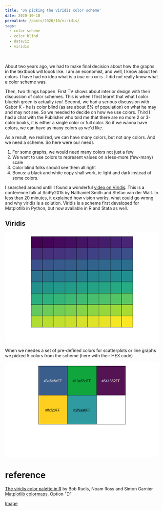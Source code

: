 ```yaml
---
title: 'On picking the Viridis color scheme'
date: 2020-10-18
permalink: /posts/2020/10/viridis/
tags:
  - color scheme
  - color blind
  - dataviz
  - viridis

---
```


About two years ago, we had to make final decision about how the graphs in the textbook will loook like. I am an economist, and well, I know about ten colors. I have had no idea what is a *hue* or xxx is . I did not really know what a color scheme was. 

Then, two things happen. First TV shows about interior design with their discussion of color schemes. This is when I first learnt that what I color blueish green is actually *teal*.  Second, we had a serious discussion with Gabor K - he is color blind (as are about 6% of population) on what he may and may not see. So we needed to decide on how we use colors. 
Third I had a chat with the Publisher who told me that there are no more 2 or 3-color books, it is either a single color or full color. So if we wanna have colors, we can have as many colors as we'd like. 

As a result, we realized, we can have *many* colors, but not *any* colors. And we need a scheme. So here were our needs
1. For some graphs, we would need many colors not just a few
2. We want to use colors to represent values on a less-more (few-many) scale
3. Color blind folks should see them all right 
4. Bonus: a black and white copy shall work, ie light and dark instead of some colors. 

I searched around untill I found a wonderful [video on Viridis](https://www.youtube.com/watch?v=xAoljeRJ3lU). This is a conference talk at SciPy2015 by Nathaniel Smith and Stéfan van der Walt. In less than 20 minutes, it explained how vision works, what could go wrong and why viridis is a solution. Viridis is a scheme first developed for Matplotlib in Python, but now available in R and Stata as well. 


## Viridis

![Viridis](/images/viridis.png)


When we needes a set of pre-defined colors for scatterplots or line graphs we picked 5 colors from the scheme (here with their HEX code)

![Viridis 5 colors](/images/5-colors.png)



# reference
[The viridis color palette in R](https://cran.r-project.org/web/packages/viridis/vignettes/intro-to-viridis.html) by Bob Rudis, Noam Ross and Simon Garnier
[Matplotlib colormaps](https://bids.github.io/colormap/), Option "D"


[Image](https://commons.wikimedia.org/wiki/File:FWC_2018_-_Group_D_-_ARG_v_ISL_-_Messi_penalty_kick.jpg)